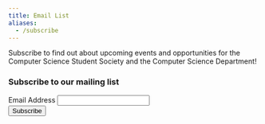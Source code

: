 ```yaml
---
title: Email List
aliases:
  - /subscribe
---
```


Subscribe to find out about upcoming events and opportunities for the Computer Science Student Society and the Computer Science Department!

<!-- Begin MailChimp Signup Form -->
<link href="//cdn-images.mailchimp.com/embedcode/classic-10_7.css" rel="stylesheet" type="text/css">
<div id="mc_embed_signup">
    <form action="https://ubccsss.us19.list-manage.com/subscribe/post?u=2342b0212ce082aa126eb9720&amp;id=381240dfe6" method="post" id="mc-embedded-subscribe-form" name="mc-embedded-subscribe-form" class="validate" target="_blank" novalidate>
        <div id="mc_embed_signup_scroll">
            <h3>Subscribe to our mailing list</h3>
            <div class="mc-field-group form-group">
                <label for="mce-EMAIL">Email Address </label>
                <input type="email" value="" name="EMAIL" class="required email form-control" id="mce-EMAIL">
            </div>
            <div id="mce-responses" class="clear">
                <div class="response" id="mce-error-response" style="display:none"></div>
                <div class="response" id="mce-success-response" style="display:none"></div>
            </div>    <!-- real people should not fill this in and expect good things - do not remove this or risk form bot signups-->
            <div style="position: absolute; left: -5000px;" aria-hidden="true"><input type="text" name="b_2342b0212ce082aa126eb9720_381240dfe6" tabindex="-1" value=""></div>
            <div class="clear"><input type="submit" value="Subscribe" name="subscribe" id="mc-embedded-subscribe" class="button btn btn-primary"></div>
        </div>
    </form>
</div>

